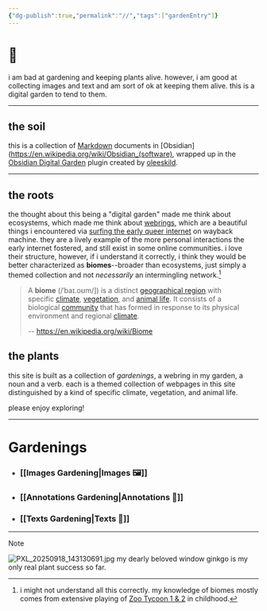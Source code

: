 ```yaml
---
{"dg-publish":true,"permalink":"//","tags":["gardenEntry"]}
---
```


# 🏡

i am bad at gardening and keeping plants alive. however, i am good at collecting images and text and am sort of ok at keeping them alive. this is a digital garden to tend to them.

---

## the soil

this is a collection of [Markdown](https://en.wikipedia.org/wiki/Markdown) documents in [Obsidian](https://en.wikipedia.org/wiki/Obsidian_(software), wrapped up in the [Obsidian Digital Garden](https://dg-docs.ole.dev/) plugin created by [oleeskild](https://github.com/oleeskild/obsidian-digital-garden).

---

## the roots

the thought about this being a "digital garden" made me think about ecosystems, which made me think about [webrings](https://en.wikipedia.org/wiki/Webring), which are a beautiful things i encountered via [surfing the early queer internet](https://yone.house/lists#queer-internet) on wayback machine. they are a lively example of the more personal interactions the early internet fostered, and still exist in some online communities. i love their structure, however, if i understand it correctly, i think they would be better characterized as **biomes**--broader than ecosystems, just simply a themed collection and not *necessarily* an intermingling network.[^1]

> A **biome** (/ˈbaɪ.oʊm/]) is a distinct [geographical region](https://en.wikipedia.org/wiki/Geographical_region "Geographical region") with specific [climate](https://en.wikipedia.org/wiki/Climate "Climate"), [vegetation](https://en.wikipedia.org/wiki/Vegetation "Vegetation"), and [animal life](https://en.wikipedia.org/wiki/Animal_life "Animal life"). It consists of a biological [community](https://en.wikipedia.org/wiki/Community_\(ecology\) "Community (ecology)") that has formed in response to its physical environment and regional [climate](https://en.wikipedia.org/wiki/Climate "Climate").
> 
> -- https://en.wikipedia.org/wiki/Biome

## the plants

this site is built as a collection of *gardenings*, a webring in my garden, a noun and a verb. each is a themed collection of webpages in this site distinguished by a kind of specific climate, vegetation, and animal life.

please enjoy exploring!

---

# Gardenings

- ### [[Images Gardening\|Images 🖼️]]
- ### [[Annotations Gardening\|Annotations 📑]]
- ### [[Texts Gardening\|Texts 📖]]

---

> [!NOTE]
> ![PXL_20250918_143130691.jpg](/img/user/Home%20attachments/PXL_20250918_143130691.jpg)
> my dearly beloved window ginkgo is my only real plant success so far.

[^1]: i might not understand all this correctly. my knowledge of biomes mostly comes from extensive playing of [Zoo Tycoon 1 & 2](https://en.wikipedia.org/wiki/Zoo_Tycoon) in childhood.
